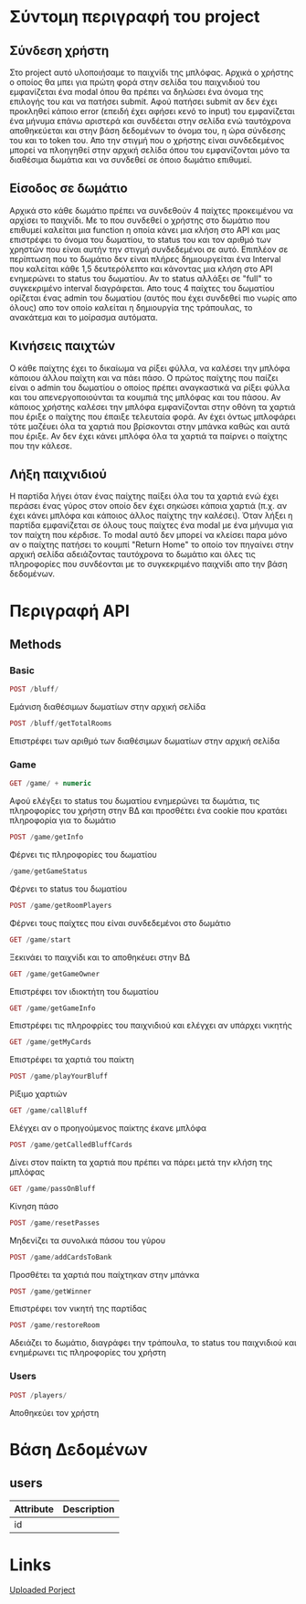 # Σύντομη περιγραφή του project

## Σύνδεση χρήστη

Στο project αυτό υλοποιήσαμε το παιχνίδι της μπλόφας.
Αρχικά ο χρήστης ο οποίος θα μπει για πρώτη φορά στην σελίδα του παιχνιδιού του εμφανίζεται ένα modal όπου θα πρέπει να δηλώσει ένα όνομα της επιλογής του και να πατήσει submit. Αφού πατήσει submit αν δεν έχει προκληθεί κάποιο error (επειδή έχει αφήσει κενό το input) του εμφανίζεται ένα μήνυμα επάνω αριστερά και συνδέεται στην σελίδα ενώ ταυτόχρονα αποθηκεύεται και στην βάση δεδομένων το όνομα του, η ώρα σύνδεσης του και το token του. Απο την στιγμή που ο χρήστης είναι συνδεδεμένος μπορεί να πλοηγηθεί στην αρχική σελίδα όπου του εμφανίζονται μόνο τα διαθέσιμα δωμάτια και να συνδεθεί σε όποιο δωμάτιο επιθυμεί.

## Είσοδος σε δωμάτιο

Αρχικά στο κάθε δωμάτιο πρέπει να συνδεθούν 4 παίχτες προκειμένου να αρχίσει το παιχνίδι.
Με το που συνδεθεί ο χρήστης στο δωμάτιο που επιθυμεί καλείται μια function η οποία κάνει μια κλήση στο API και μας επιστρέφει το όνομα του δωματίου, το status του και τον αριθμό των χρηστών που είναι αυτήν την στιγμή συνδεδεμένοι σε αυτό. Επιπλέον σε περίπτωση που το δωμάτιο δεν είναι πλήρες δημιουργείται ένα Interval που καλείται κάθε 1,5 δευτερόλεπτο και κάνοντας μια κλήση στο API ενημερώνει το status του δωματίου. Αν το status αλλάξει σε "full" το συγκεκριμένο interval διαγράφεται.
Απο τους 4 παίχτες του δωματίου ορίζεται ένας admin του δωματίου (αυτός που έχει συνδεθεί πιο νωρίς απο όλους) απο τον οποίο καλείται η δημιουργία της τράπουλας, το ανακάτεμα και το μοίρασμα αυτόματα.

## Κινήσεις παιχτών

Ο κάθε παίχτης έχει το δικαίωμα να ρίξει φύλλα, να καλέσει την μπλόφα κάποιου άλλου παίχτη και να πάει πάσο.
Ο πρώτος παίχτης που παίζει είναι ο admin του δωματίου ο οποίος πρέπει αναγκαστικά να ρίξει φύλλα και του απενεργοποιούνται τα κουμπιά της μπλόφας και του πάσου. Αν κάποιος χρήστης καλέσει την μπλόφα εμφανίζονται στην οθόνη τα χαρτιά που έριξε ο παίχτης που έπαιξε τελευταία φορά. Αν έχει όντως μπλοφάρει τότε μαζέυει όλα τα χαρτιά που βρίσκονται στην μπάνκα καθώς και αυτά που έριξε. Αν δεν έχει κάνει μπλόφα όλα τα χαρτιά τα παίρνει ο παίχτης που την κάλεσε.

## Λήξη παιχνιδιού

Η παρτίδα λήγει όταν ένας παίχτης παίξει όλα του τα χαρτιά ενώ έχει περάσει ένας γύρος στον οποίο δεν έχει σηκώσει κάποια χαρτιά (π.χ. αν έχει κάνει μπλόφα και κάποιος άλλος παίχτης την καλέσει). Όταν λήξει η παρτίδα εμφανίζεται σε όλους τους παίχτες ένα modal με ένα μήνυμα για τον παίχτη που κέρδισε. Το modal αυτό δεν μπορεί να κλείσει παρα μόνο αν ο παίχτης πατήσει το κουμπί "Return Home" το οποίο τον πηγαίνει στην αρχική σελίδα αδειάζοντας ταυτόχρονα το δωμάτιο και όλες τις πληροφορίες που συνδέονται με το συγκεκριμένο παιχνίδι απο την βάση δεδομένων.

# Περιγραφή API

## Methods

### Basic

```php
POST /bluff/
```

Eμάνιση διαθέσιμων δωματίων στην αρχική σελίδα

```php
POST /bluff/getTotalRooms
```

Επιστρέφει των αριθμό των διαθέσιμων δωματίων στην αρχική σελίδα

### Game

```php
GET /game/ + numeric
```

Αφού ελέγξει το status του δωματίου ενημερώνει τα δωμάτια, τις πληροφορίες του χρήστη στην ΒΔ και προσθέτει ένα cookie που κρατάει πληροφορία για το δωμάτιο

```php
POST /game/getInfo
```

Φέρνει τις πληροφορίες του δωματίου

```php
/game/getGameStatus
```

Φέρνει τo status του δωματίου

```php
POST /game/getRoomPlayers
```

Φέρνει τους παίχτες που είναι συνδεδεμένοι στο δωμάτιο

```php
GET /game/start
```

Ξεκινάει το παιχνίδι και το αποθηκέυει στην ΒΔ

```php
GET /game/getGameOwner
```

Επιστρέφει τον ιδιοκτήτη του δωματίου

```php
GET /game/getGameInfo
```

Επιστρέφει τις πληροφρίες του παιχνιδιού και ελέγχει αν υπάρχει νικητής

```php
GET /game/getMyCards
```

Επιστρέφει τα χαρτιά του παίκτη

```php
POST /game/playYourBluff
```

Ρίξιμο χαρτιών

```php
GET /game/callBluff
```

Ελέγχει αν ο προηγούμενος παίκτης έκανε μπλόφα

```php
POST /game/getCalledBluffCards
```

Δίνει στον παίκτη τα χαρτιά που πρέπει να πάρει μετά την κλήση της μπλόφας

```php
GET /game/passOnBluff
```

Κίνηση πάσο

```php
POST /game/resetPasses
```

Μηδενίζει τα συνολικά πάσου του γύρου

```php
POST /game/addCardsToBank
```

Προσθέτει τα χαρτιά που παίχτηκαν στην μπάνκα

```php
POST /game/getWinner
```

Επιστρέφει τον νικητή της παρτίδας

```php
POST /game/restoreRoom
```

Αδειάζει το δωμάτιο, διαγράφει την τράπουλα, το status του παιχνιδιού και ενημέρωνει τις πληροφορίες του χρήστη

### Users

```php
POST /players/
```

Αποθηκεύει τον χρήστη

# Βάση Δεδομένων

## users

| Attribute | Description |
| --------- | ----------- |
| id        |             |

# Links

[Uploaded Porject](https://users.it.teithe.gr/~it185416)
